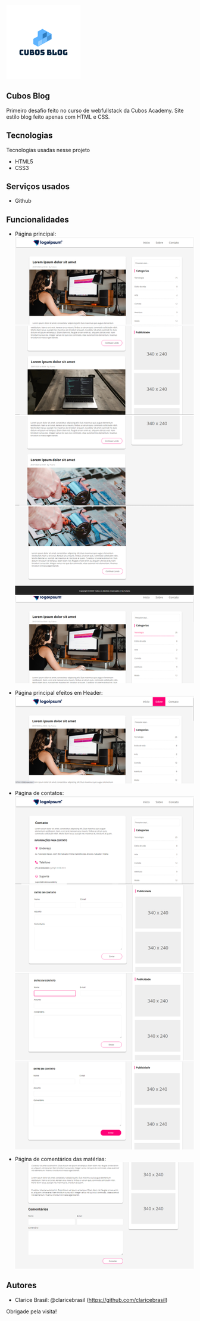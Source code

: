 ![Logo of the project](https://github.com/claricebrasil/cubos-blog/blob/main/readme-images/logo.png.png)
 
## Cubos Blog
 
Primeiro desafio feito no curso de webfullstack da Cubos Academy. Site estilo blog feito apenas com HTML e CSS.
 
 
## Tecnologias 
 
Tecnologias usadas nesse projeto
 
* HTML5
* CSS3
 
 
## Serviços usados
 
* Github
 
 
## Funcionalidades
 
  - Página principal:
  ![Main_Screen](https://github.com/claricebrasil/cubos-blog/blob/main/readme-images/Main_Screen.png)
  ![Main_Screen_2](https://github.com/claricebrasil/cubos-blog/blob/main/readme-images/Main_Screen02.png)
  ![Main_Screen_3](https://github.com/claricebrasil/cubos-blog/blob/main/readme-images/Main_Screen03.png)
  ![Main_Screen_4](https://github.com/claricebrasil/cubos-blog/blob/main/readme-images/Main_Screen04.png)
  ![Main_Screen_Effects](https://github.com/claricebrasil/cubos-blog/blob/main/readme-images/Main_Screen_Effects_Categories.png)
  
  - Página principal efeitos em Header:
  ![Main_Screen_Effects_Header](https://github.com/claricebrasil/cubos-blog/blob/main/readme-images/Main_Screen_Effects_Header.png)
  
  - Página de contatos:
  ![Contacts_Screen](https://github.com/claricebrasil/cubos-blog/blob/main/readme-images/Contact_Screen.png)
  ![Contacts_Screen_2](https://github.com/claricebrasil/cubos-blog/blob/main/readme-images/Contact_Screen2.png)
  ![Contacts_Screen_Effects](https://github.com/claricebrasil/cubos-blog/blob/main/readme-images/Contact_Screen_Effects.png)
  ![Contacts_Screen_Effects_Button](https://github.com/claricebrasil/cubos-blog/blob/main/readme-images/Contact_Screen_Effects_Button.png)
  
  - Página de comentários das matérias:
  ![Comments_Screen](https://github.com/claricebrasil/cubos-blog/blob/main/readme-images/Comment_Screen.png)
 
 
## Autores
 
* Clarice Brasil: @claricebrasil (https://github.com/claricebrasil)
 
Obrigade pela visita!

